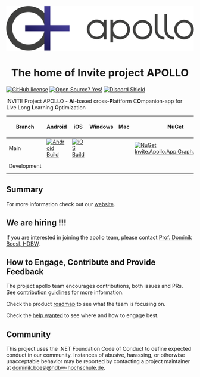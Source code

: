 <p align="center">
  <img src="/swag/logo.svg">
</p>

<h1 align="center">The home of Invite project APOLLO</h1>

[![GitHub license](https://img.shields.io/github/license/Naereen/StrapDown.js.svg)](https://github.com/Naereen/StrapDown.js/blob/master/LICENSE)
[![Open Source? Yes!](https://badgen.net/badge/Open%20Source%20%3F/Yes%21/blue?icon=github)](https://github.com/Naereen/badges/)
[![Discord Shield](https://discordapp.com/api/guilds/883335407377465395/widget.png?style=shield)](https://discord.gg/fKE2KNwmcH)

INVITE Project APOLLO - **A**I-based cross-**P**lattform C**O**mpanion-app for **L**ive Long **L**earning **O**ptimization

| Branch | Android | iOS | Windows | Mac | NuGet | Docker | Cloud Status | Deployment iOS / Android |
| -------------- | --------------- | ----------- | --------------- | --------------- | --------------- | --------------- | --------------- | --------------- |
| Main | [![Android Build](https://github.com/HDBW/APOLLO/actions/workflows/android.yml/badge.svg?branch=main)](https://github.com/HDBW/APOLLO/actions/workflows/android.yml) | [![iOS Build](https://github.com/HDBW/APOLLO/actions/workflows/ios.yml/badge.svg?branch=main)](https://github.com/HDBW/APOLLO/actions/workflows/ios.yml) |  |  | [![NuGet Invite.Apollo.App.Graph.Common](https://github.com/HDBW/APOLLO/actions/workflows/dotnetnuget.yml/badge.svg)](https://github.com/HDBW/APOLLO/actions/workflows/dotnetnuget.yml) | - | DEV/TEST |  |
| Development |  |  |  |  |  |  |  | [![Deployments](https://github.com/HDBW/APOLLO/actions/workflows/deployment.yml/badge.svg?branch=development)](https://github.com/HDBW/APOLLO/actions/workflows/deployment.yml) |


## Summary

For more information check out our [website](https://project-apollo.de/). 

## We are hiring !!! 
If you are interested in joining the apollo team, please contact [Prof. Dominik Boesl, HDBW](mailto:dominik.boesl@hdbw-hochschule.de).

## How to Engage, Contribute and Provide Feedback

The project apollo team encourages contributions, both issues and PRs. See [contribution guidlines](CONTRIBUTION.md) for more information.

Check the product [roadmap](docs/roadmap.md) to see what the team is focusing on.

Check the [help wanted](helpwanted.md) to see where and how to engage best.

## Community

This project uses the .NET Foundation Code of Conduct to define expected conduct in our community. Instances of abusive, harassing, or otherwise unacceptable behavior may be reported by contacting a project maintainer at dominik.boesl@hdbw-hochschule.de.

